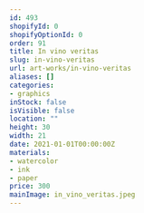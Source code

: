 ```yaml
---
id: 493
shopifyId: 0
shopifyOptionId: 0
order: 91
title: In vino veritas
slug: in-vino-veritas
url: art-works/in-vino-veritas
aliases: []
categories:
- graphics
inStock: false
isVisible: false
location: ""
height: 30
width: 21
date: 2021-01-01T00:00:00Z
materials:
- watercolor
- ink
- paper
price: 300
mainImage: in_vino_veritas.jpeg
---
```

